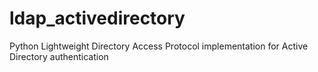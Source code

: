 # ldap_activedirectory
Python Lightweight Directory Access Protocol implementation for Active Directory authentication
